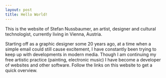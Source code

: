 ```yaml
---
layout: post
title: Hello World!
---
```


This is the website of Stefan Nussbaumer, an artist, designer and cultural technologist, currently living in Vienna, Austria.

Starting off as a graphic designer some 20 years ago, at a time when a simple email could still cause excitement, I have constantly been trying to keep up with developments in modern media. Though I am continuing my free artistic practice (painting, electronic music) I have become a developer of websites and other software. Follow the links on this website to get a quick overview.